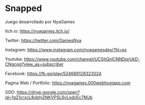 # Snapped
Juego desarrollado por NyaGames

Itch.io: https://nyagames.itch.io/

Twitter: https://twitter.com/GamesNya

Instagram: https://www.instagram.com/nyagamesdev/?hl=es

Youtube: https://www.youtube.com/channel/UCSjtQnlCNNDqrUkD-CNgcqg?view_as=subscriber

Facebook: https://fb.gg/play/524689128323024

Pagina Web / Portfolio: https://nyagames.000webhostapp.com

GDD: https://drive.google.com/open?id=1g21crxcL8vbhj2NKVPSL6vLsdcEc7MJb



